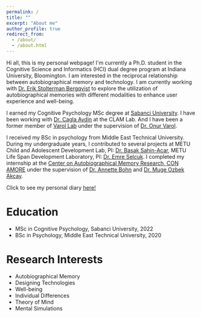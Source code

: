 ```yaml
---
permalink: /
title: ""
excerpt: "About me"
author_profile: true
redirect_from: 
  - /about/
  - /about.html
---
```


Hi all, this is my personal webpage! I'm currently a Ph.D. student in the Cognitive Science and Informatics (HCI) dual degree program at Indiana University, Bloomington. I am interested in the reciprocal relationship between autobiographical memory and technology. I am currently working with [Dr. Erik Stolterman Bergqvist](https://www.stoltermanbergqvist.com) to explore the utilization of autobiographical memories with different modalities to enhance user experience and well-being.

I earned my Cognitive Psychology MSc degree at [Sabanci University](https://www.sabanciuniv.edu/). I have been working with [Dr. Cagla Aydin](https://fass.sabanciuniv.edu/en/faculty-members/detail/1980) at the CLAM Lab. And I have been a former member of [Varol Lab](https://varollab.com/) under the supervision of [Dr. Onur Varol](https://www.onurvarol.com/). 

I received my BSc in psychology from Middle East Technical University. During my undergraduate years, I contributed to several projects at METU Child and Adolescent Development Lab, PI: [Dr. Basak Sahin-Acar](https://psy.metu.edu.tr/en/basak-sahin-acar), METU Life Span Development Laboratory, PI: [Dr. Emre Selcuk](http://myweb.sabanciuniv.edu/emreselcuk/). I completed my internship at the [Center on Autobiographical Memory  Research, CON AMORE](https://psy.au.dk/en/research/research-centres-and-units/conamore/) under the supervision of [Dr. Annette Bohn](https://pure.au.dk/portal/en/persons/annette-bohn(63156000-0ce0-4610-b068-ee3354380b04).html) and [Dr. Muge Ozbek Akcay](https://scholar.google.dk/citations?user=iuB-cpUAAAAJ&hl=en). 

Click to see my personal diary [here!](https://sites.google.com/view/otenenege/main)


# Education
* MSc in Cognitive Psychology, Sabanci University, 2022
* BSc in Psychology, Middle East Technical University, 2020

# Research Interests 
* Autobiographical Memory
* Designing Technologies
* Well-being
* Individual Differences 
* Theory of Mind
* Mental Simulations



